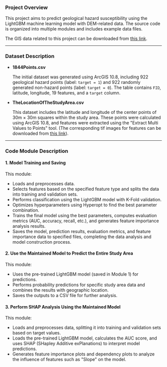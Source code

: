 ### Project Overview

This project aims to predict geological hazard susceptibility using the LightGBM machine learning model with DEM-related data. The source code is organized into multiple modules and includes example data files.

The GIS data related to this project can be downloaded from [this link](https://drive.google.com/drive/folders/1-BO9I1mhs2RukBnQcUVywytDQx0DJkQv).

------

### Dataset Description

- **1844Points.csv**

  The initial dataset was generated using ArcGIS 10.8, including 922 geological hazard points (label: `target = 1`) and 922 randomly generated non-hazard points (label: `target = 0`). The table contains `FID`, latitude, longitude, 19 features, and a `target` column.

- **TheLocationOfTheStudyArea.csv**

  This dataset includes the latitude and longitude of the center points of 30m × 30m squares within the study area. These points were calculated using ArcGIS 10.8, and features were extracted using the "Extract Multi Values to Points" tool. (The corresponding tif images for features can be downloaded from [this link](https://drive.google.com/drive/folders/1-BO9I1mhs2RukBnQcUVywytDQx0DJkQv)).

------

### Code Module Description

#### 1. Model Training and Saving

This module:

- Loads and preprocesses data.
- Selects features based on the specified feature type and splits the data into training and validation sets.
- Performs classification using the LightGBM model with K-Fold validation.
- Optimizes hyperparameters using Hyperopt to find the best parameter combination.
- Trains the final model using the best parameters, computes evaluation metrics (AUC, accuracy, recall, etc.), and generates feature importance analysis results.
- Saves the model, prediction results, evaluation metrics, and feature importance data to specified files, completing the data analysis and model construction process.

#### 2. Use the Maintained Model to Predict the Entire Study Area

This module:

- Uses the pre-trained LightGBM model (saved in Module 1) for predictions.
- Performs probability predictions for specific study area data and combines the results with geographic location.
- Saves the outputs to a CSV file for further analysis.

#### 3. Perform SHAP Analysis Using the Maintained Model

This module:

- Loads and preprocesses data, splitting it into training and validation sets based on target values.
- Loads the pre-trained LightGBM model, calculates the AUC score, and uses SHAP (SHapley Additive exPlanations) to interpret model predictions.
- Generates feature importance plots and dependency plots to analyze the influence of features such as "Slope" on the model.
